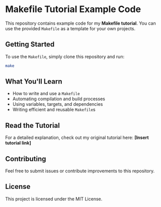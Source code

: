 # Makefile Tutorial Example Code

This repository contains example code for my **Makefile tutorial**. You can use the provided `Makefile` as a template for your own projects.

## Getting Started

To use the `Makefile`, simply clone this repository and run:

```sh
make
```

## What You'll Learn

- How to write and use a `Makefile`
- Automating compilation and build processes
- Using variables, targets, and dependencies
- Writing efficient and reusable `Makefile`s

## Read the Tutorial

For a detailed explanation, check out my original tutorial here: **[Insert tutorial link]**

## Contributing

Feel free to submit issues or contribute improvements to this repository.

## License

This project is licensed under the MIT License.
